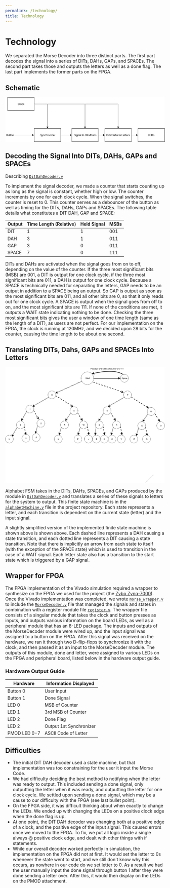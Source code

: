 ```yaml
---
permalink: /technology/
title: Technology
---
```


# Technology

We separated the Morse Decoder into three distinct parts. The first part decodes the signal into a series of DITs, DAHs, GAPs, and SPACEs. The second part takes those and outputs the letters as well as a done flag. The last part implements the former parts on the FPGA.

## Schematic

![Image](Images/OverallSchematic.png)

## Decoding the Signal Into DITs, DAHs, GAPs and SPACEs
Describing [`DitDahDecoder.v`](https://github.com/MarkG98/MorseCodeTranslator/blob/master/DitDahDecoder.v)

To implement the signal decoder, we made a counter that starts counting up as long as the signal is constant, whether high or low. The counter increments by one for each clock cycle. When the signal switches, the counter is reset to 0. This counter serves as a debouncer of the button as well as timing for the DITs, DAHs, GAPs and SPACEs. The following table details what constitutes a DIT DAH, GAP and SPACE:

| Output |  Time Length (Relative) | Held Signal  | MSBs |
|--------|-------------------------|--------------|------|
| DIT    |         1               |      1       | 001  |
| DAH    |         3               |      1       | 011  |
| GAP    |         3               |      0       | 011  |
| SPACE  |         7               |      0       | 111  |

DITs and DAHs are activated when the signal goes from on to off, depending on the value of the counter. If the three most significant bits (MSB) are 001, a DIT is output for one clock cycle. if the three most significant bits are 011, a DAH is output for one clock cycle. Because a SPACE is technically needed for separating the letters, GAP needs to be an output in addition to a SPACE being an output. So GAP is output as soon as the most significant bits are 011, and all other bits are 0, so that it only reads out for one clock cycle. A SPACE is output when the signal goes from off to on, and the most significant bits are 111. If none of the conditions are met, it outputs a WAIT state indicating nothing to be done. Checking the three most significant bits gives the user a window of one time length (same as the length of a DIT), as users are not perfect. For our implementation on the FPGA, the clock is running at 120MHz, and we decided upon 28 bits for the counter, causing the time length to be about one second.

## Translating DITs, Dahs, GAPs and SPACEs Into Letters

![Image](Images/ALPHAFSM.png)

Alphabet FSM takes in the DITs, DAHs, SPACEs, and GAPs produced by the module in [`DitDahDecoder.v`]((https://github.com/MarkG98/MorseCodeTranslator/blob/master/DitDahDecoder.v)) and translates a series of these signals to letters for the system to output. This finite state machine is in the [`alphabetMachine.v`](https://github.com/MarkG98/MorseCodeTranslator/blob/master/alphabetMachine.v) file in the project repository. Each state represents a letter, and each transition is dependent on the current state (letter) and the input signal.

A slightly simplified version of the implemented finite state machine is shown above is shown above. Each dashed line represents a DAH causing a state transition, and each dotted line represents a DIT causing a state transition. Note that there is implicitly an arrow from each state to itself (with the exception of the SPACE state) which is used to transition in the case of a WAIT signal. Each letter state also has a transition to the start state which is triggered by a GAP signal.

## Wrapper for FPGA

The FPGA implementation of the Vivado simulation required a wrapper to synthesize on the FPGA we used for the project (the [Zybo Zynq-7000](https://reference.digilentinc.com/reference/programmable-logic/zybo/start)). Once the Vivado implementation was completed, we wrote [`morse_wrapper.v`](https://github.com/MarkG98/MorseCodeTranslator/blob/master/morse_wrapper.v) to include the [`MorseDecoder.v`](https://github.com/MarkG98/MorseCodeTranslator/blob/master/MorseDecoder.v) file that managed the signals and states in combination with a register module file [`register.v`](https://github.com/MarkG98/MorseCodeTranslator/blob/master/register.v). The wrapper file consists of a singular module that takes the clock and button presses as inputs, and outputs various information on the board LEDs, as well as a peripheral module that has an 8-LED package. The inputs and outputs of the MorseDecoder module were wired up, and the input signal was assigned to a button on the FPGA. After this signal was received on the hardware, we ran it through two D-flip-flops to synchronize it with the clock, and then passed it as an input to the MorseDecoder module. The outputs of this module, done and letter, were assigned to various LEDs on the FPGA and peripheral board, listed below in the hardware output guide.

### Hardware Output Guide

|   Hardware   |  Information Displayed  |
|--------------|-------------------------|
| Button 0     |        User Input       |
| Button 1     |        Done Signal      |
| LED 0        |      MSB of Counter     |
| LED 1        |    3rd MSB of Counter   |
| LED 2        |        Done Flag        |
| LED 2        | Output 1st Synchronizer |
| PMOD LED 0-7 |   ASCII Code of Letter  |

## Difficulties

* The initial DIT DAH decoder used a state machine, but that implementation was too constraining for the user it input the Morse Code.
* We had difficulty deciding the best method to notifying when the letter was ready to output. This included sending a done signal, only outputting the letter when it was ready, and outputting the letter for one clock cycle. We settled upon sending a done signal, which may be a cause to our difficulty with the FPGA (see last bullet point).
* On the FPGA side, it was difficult thinking about when exactly to change the LEDs. We ended up with changing the LEDs on a positive clock edge when the done flag is up.
* At one point, the DIT DAH decoder was changing both at a positive edge of a clock, and the positive edge of the input signal. This caused errors once we moved to the FPGA. To fix, we put all logic inside a single always @ positive clock edge, and dealt with other things with if statements.
* While our overall decoder worked perfectly in simulation, the implementation on the FPGA did not at first. It would set the letter to 0s whenever the state went to start, and we still don't know why this occurs, as nowhere in our code do we set letter to 0. As a result we had the user manually input the done signal through button 1 after they were done sending a letter over. After this, it would then display on the LEDs on the PMOD attachment.
